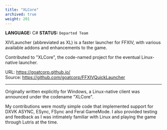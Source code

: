 ```yaml
---
title: "XLCore"
archived: true
weight: 201
---
```

**LANGUAGE:** C#
**STATUS:** `Departed Team`

XIVLauncher (abbreviated as XL) is a faster launcher for FFXIV, with various available addons and enhancements to the game.

Contributed to "XLCore", the code-named project for the eventual Linux-native launcher.

URL: https://goatcorp.github.io/   
Source: https://github.com/goatcorp/FFXIVQuickLauncher
<!--more-->
---

Originally written explicitly for Windows, a Linux-native client was announced under the codename "XLCore". 

My contributions were mostly simple code that implemented support for DXVK ASYNC, ESync, FSync and Feral GameMode. I also provided testing and feedback as I was intimately familiar with Linux and playing the game through Lutris at the time.